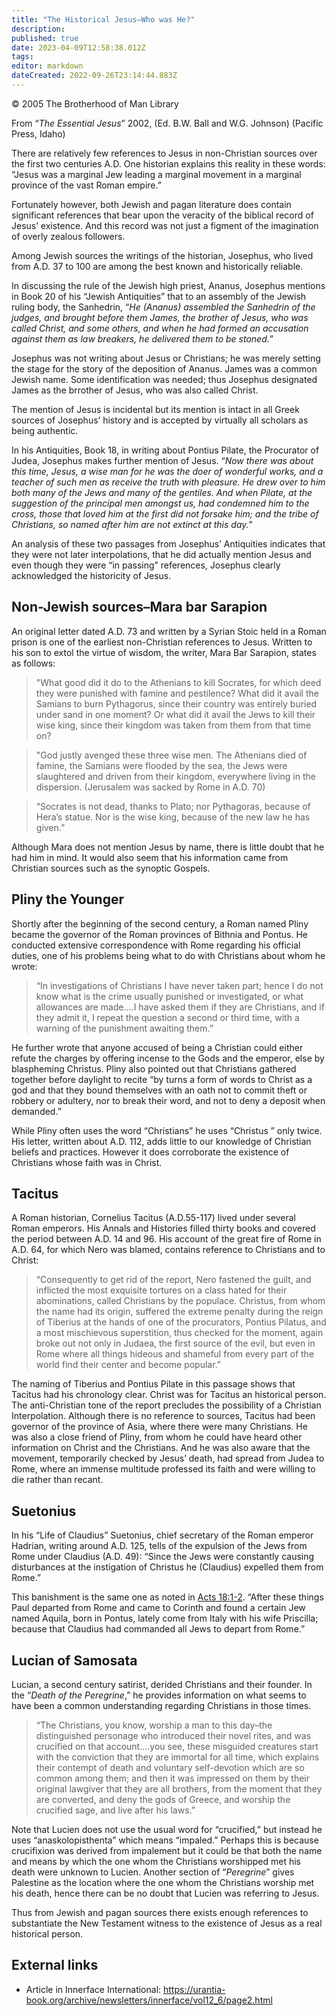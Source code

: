 ```yaml
---
title: "The Historical Jesus—Who was He?"
description: 
published: true
date: 2023-04-09T12:58:38.012Z
tags: 
editor: markdown
dateCreated: 2022-09-26T23:14:44.883Z
---
```


<p class="v-card v-sheet theme--light grey lighten-3 px-2">© 2005 The Brotherhood of Man Library</p>

From “*The Essential Jesus*” 2002, (Ed. B.W. Ball and W.G. Johnson) (Pacific Press, Idaho)

There are relatively few references to Jesus in non-Christian sources over the first two centuries A.D. One historian explains this reality in these words: “Jesus was a marginal Jew leading a marginal movement in a marginal province of the vast Roman empire.”

Fortunately however, both Jewish and pagan literature does contain significant references that bear upon the veracity of the biblical record of Jesus’ existence. And this record was not just a figment of the imagination of overly zealous followers.

Among Jewish sources the writings of the historian, Josephus, who lived from A.D. 37 to 100 are among the best known and historically reliable.

In discussing the rule of the Jewish high priest, Ananus, Josephus mentions in Book 20 of his “Jewish Antiquities” that to an assembly of the Jewish ruling body, the Sanhedrin, “_He (Ananus) assembled the Sanhedrin of the judges, and brought before them James, the brother of Jesus, who was called Christ, and some others, and when he had formed an accusation against them as law breakers, he delivered them to be stoned._”

Josephus was not writing about Jesus or Christians; he was merely setting the stage for the story of the deposition of Ananus. James was a common Jewish name. Some identification was needed; thus Josephus designated James as the brrother of Jesus, who was also called Christ.

The mention of Jesus is incidental but its mention is intact in all Greek sources of Josephus’ history and is accepted by virtually all scholars as being authentic.

In his Antiquities, Book 18, in writing about Pontius Pilate, the Procurator of Judea, Josephus makes further mention of Jesus. “_Now there was about this time, Jesus, a wise man for he was the doer of wonderful works, and a teacher of such men as receive the truth with pleasure. He drew over to him both many of the Jews and many of the gentiles. And when Pilate, at the suggestion of the principal men amongst us, had condemned him to the cross, those that loved him at the first did not forsake him; and the tribe of Christians, so named after him are not extinct at this day._”

An analysis of these two passages from Josephus’ Antiquities indicates that they were not later interpolations, that he did actually mention Jesus and even though they were “in passing” references, Josephus clearly acknowledged the historicity of Jesus.

## Non-Jewish sources–Mara bar Sarapion

An original letter dated A.D. 73 and written by a Syrian Stoic held in a Roman prison is one of the earliest non-Christian references to Jesus. Written to his son to extol the virtue of wisdom, the writer, Mara Bar Sarapion, states as follows:

> "What good did it do to the Athenians to kill Socrates, for which deed they were punished with famine and pestilence? What did it avail the Samians to burn Pythagorus, since their country was entirely buried under sand in one moment? Or what did it avail the Jews to kill their wise king, since their kingdom was taken from them from that time on?

> "God justly avenged these three wise men. The Athenians died of famine, the Samians were flooded by the sea, the Jews were slaughtered and driven from their kingdom, everywhere living in the dispersion. (Jerusalem was sacked by Rome in A.D. 70)

> “Socrates is not dead, thanks to Plato; nor Pythagoras, because of Hera’s statue. Nor is the wise king, because of the new law he has given.”

Although Mara does not mention Jesus by name, there is little doubt that he had him in mind. It would also seem that his information came from Christian sources such as the synoptic Gospels.

## Pliny the Younger

Shortly after the beginning of the second century, a Roman named Pliny became the governor of the Roman provinces of Bithnia and Pontus. He conducted extensive correspondence with Rome regarding his official duties, one of his problems being what to do with Christians about whom he wrote:

> “In investigations of Christians I have never taken part; hence I do not know what is the crime usually punished or investigated, or what allowances are made….I have asked them if they are Christians, and if they admit it, I repeat the question a second or third time, with a warning of the punishment awaiting them.”

He further wrote that anyone accused of being a Christian could either refute the charges by offering incense to the Gods and the emperor, else by blaspheming Christus. Pliny also pointed out that Christians gathered together before daylight to recite “by turns a form of words to Christ as a god and that they bound themselves with an oath not to commit theft or robbery or adultery, nor to break their word, and not to deny a deposit when demanded.”

While Pliny often uses the word “Christians” he uses “Christus ” only twice. His letter, written about A.D. 112, adds little to our knowledge of Christian beliefs and practices. However it does corroborate the existence of Christians whose faith was in Christ.

## Tacitus

A Roman historian, Cornelius Tacitus (A.D.55-117) lived under several Roman emperors. His Annals and Histories filled thirty books and covered the period between A.D. 14 and 96. His account of the great fire of Rome in A.D. 64, for which Nero was blamed, contains reference to Christians and to Christ:

> “Consequently to get rid of the report, Nero fastened the guilt, and inflicted the most exquisite tortures on a class hated for their abominations, called Christians by the populace. Christus, from whom the name had its origin, suffered the extreme penalty during the reign of Tiberius at the hands of one of the procurators, Pontius Pilatus, and a most mischievous superstition, thus checked for the moment, again broke out not only in Judaea, the first source of the evil, but even in Rome where all things hideous and shameful from every part of the world find their center and become popular.”

The naming of Tiberius and Pontius Pilate in this passage shows that Tacitus had his chronology clear. Christ was for Tacitus an historical person. The anti-Christian tone of the report precludes the possibility of a Christian Interpolation. Although there is no reference to sources, Tacitus had been governor of the province of Asia, where there were many Christians. He was also a close friend of Pliny, from whom he could have heard other information on Christ and the Christians. And he was also aware that the movement, temporarily checked by Jesus’ death, had spread from Judea to Rome, where an immense multitude professed its faith and were willing to die rather than recant.

## Suetonius

In his “Life of Claudius” Suetonius, chief secretary of the Roman emperor Hadrian, writing around A.D. 125, tells of the expulsion of the Jews from Rome under Claudius (A.D. 49): “Since the Jews were constantly causing disturbances at the instigation of Christus he (Claudius) expelled them from Rome.”

This banishment is the same one as noted in [Acts 18:1-2](/en/Bible/Acts_of_the_Apostles/18#v1). “After these things Paul departed from Rome and came to Corinth and found a certain Jew named Aquila, born in Pontus, lately come from Italy with his wife Priscilla; because that Claudius had commanded all Jews to depart from Rome.”

## Lucian of Samosata

Lucian, a second century satirist, derided Christians and their founder. In the “*Death of the Peregrine*,” he provides information on what seems to have been a common understanding regarding Christians in those times.

> “The Christians, you know, worship a man to this day–the distinguished personage who introduced their novel rites, and was crucified on that account….you see, these misguided creatures start with the conviction that they are immortal for all time, which explains their contempt of death and voluntary self-devotion which are so common among them; and then it was impressed on them by their original lawgiver that they are all brothers, from the moment that they are converted, and deny the gods of Greece, and worship the crucified sage, and live after his laws.”

Note that Lucien does not use the usual word for “crucified,” but instead he uses “anaskolopisthenta” which means “impaled.” Perhaps this is because crucifixion was derived from impalement but it could be that both the name and means by which the one whom the Christians worshipped met his death were unknown to Lucien. Another section of “*Peregrine*” gives Palestine as the location where the one whom the Christians worship met his death, hence there can be no doubt that Lucien was referring to Jesus.

Thus from Jewish and pagan sources there exists enough references to substantiate the New Testament witness to the existence of Jesus as a real historical person.

## External links

- Article in Innerface International: https://urantia-book.org/archive/newsletters/innerface/vol12_6/page2.html